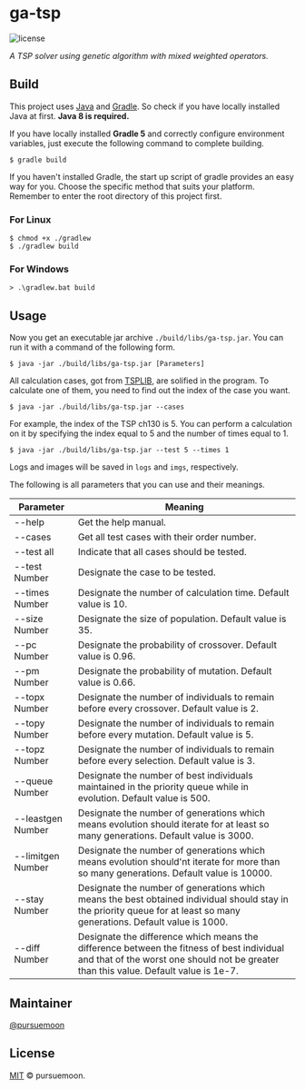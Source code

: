 ga-tsp
======

![license](https://badgen.net/badge/license/MIT/orange)

_A TSP solver using genetic algorithm with mixed weighted operators._


Build
-----

This project uses [Java](https://www.oracle.com/java) and [Gradle](https://gradle.org). So check if you have locally installed Java at first. __Java 8 is required.__

If you have locally installed __Gradle 5__ and correctly configure environment variables, just execute the following command to complete building.

```console
$ gradle build
```

If you haven't installed Gradle, the start up script of gradle provides an easy way for you. Choose the specific method that suits your platform. Remember to enter the root directory of this project first.


### For Linux

```console
$ chmod +x ./gradlew
$ ./gradlew build
```

### For Windows

```console
> .\gradlew.bat build
```

Usage
-----

Now you get an executable jar archive `./build/libs/ga-tsp.jar`. You can run it with a command of the following form.

```console
$ java -jar ./build/libs/ga-tsp.jar [Parameters]
```

All calculation cases, got from [TSPLIB](http://comopt.ifi.uni-heidelberg.de/software/TSPLIB95/), are solified in the program. To calculate one of them, you need to find out the index of the case you want.

```console
$ java -jar ./build/libs/ga-tsp.jar --cases
```

For example, the index of the TSP ch130 is 5. You can perform a calculation on it by specifying the index equal to 5 and the number of times equal to 1.

```console
$ java -jar ./build/libs/ga-tsp.jar --test 5 --times 1
```

Logs and images will be saved in `logs` and `imgs`, respectively.

The following is all parameters that you can use and their meanings.

Parameter         | Meaning
----              | ----
--help            | Get the help manual.
--cases           | Get all test cases with their order number.
--test all        | Indicate that all cases should be tested.
--test Number     | Designate the case to be tested.
--times Number    | Designate the number of calculation time. Default value is 10.
--size Number     | Designate the size of population. Default value is 35.
--pc Number       | Designate the probability of crossover. Default value is 0.96.
--pm Number       | Designate the probability of mutation. Default value is 0.66.
--topx Number     | Designate the number of individuals to remain before every crossover. Default value is 2.
--topy Number     | Designate the number of individuals to remain before every mutation. Default value is 5.
--topz Number     | Designate the number of individuals to remain before every selection. Default value is 3.
--queue Number    | Designate the number of best individuals maintained in the priority queue while in evolution. Default value is 500.
--leastgen Number | Designate the number of generations which means evolution should iterate for at least so many generations. Default value is 3000.
--limitgen Number | Designate the number of generations which means evolution should'nt iterate for more than so many generations. Default value is 10000.
--stay Number     | Designate the number of generations which means the best obtained individual should stay in the priority queue for at least so many generations. Default value is 1000.
--diff Number     | Designate the difference which means the difference between the fitness of best individual and that of the worst one should not be greater than this value. Default value is 1e-7.


Maintainer
----------

[@pursuemoon](https://github.com/pursuemoon)


License
-------

[MIT](LICENSE) © pursuemoon. 
